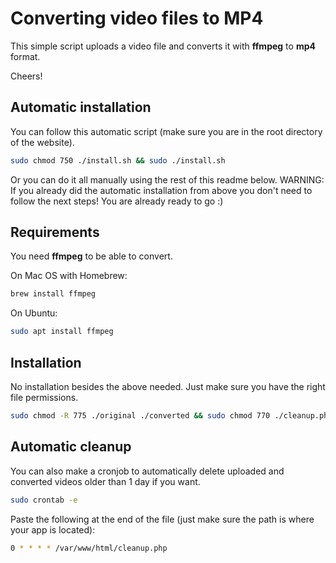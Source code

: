 # Converting video files to MP4

This simple script uploads a video file and converts it with **ffmpeg** to **mp4** format.

Cheers!

## Automatic installation

You can follow this automatic script (make sure you are in the root directory of the website).
```bash
sudo chmod 750 ./install.sh && sudo ./install.sh
```

Or you can do it all manually using the rest of this readme below.
WARNING: If you already did the automatic installation from above you don't need to follow the next steps! You are already ready to go :)


## Requirements


You need **ffmpeg** to be able to convert.

On Mac OS with Homebrew:

```bash
brew install ffmpeg
```

On Ubuntu:

```bash
sudo apt install ffmpeg
```


## Installation

No installation besides the above needed. Just make sure you have the right file permissions.

```bash
sudo chmod -R 775 ./original ./converted && sudo chmod 770 ./cleanup.php && sudo chmod 750 ./install.sh && sudo chmod 750 ./log.txt
```

## Automatic cleanup

You can also make a cronjob to automatically delete uploaded and converted videos older than 1 day if you want.
```bash
sudo crontab -e
```

Paste the following at the end of the file (just make sure the path is where your app is located):
```bash
0 * * * * /var/www/html/cleanup.php
```
